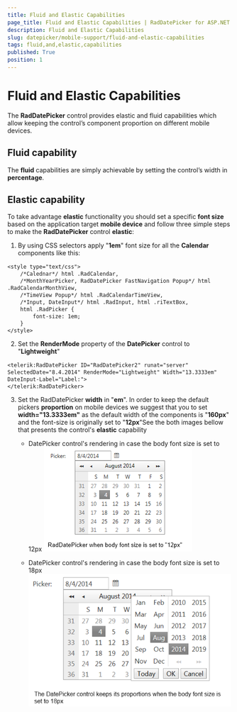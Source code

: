 ```yaml
---
title: Fluid and Elastic Capabilities
page_title: Fluid and Elastic Capabilities | RadDatePicker for ASP.NET AJAX Documentation
description: Fluid and Elastic Capabilities
slug: datepicker/mobile-support/fluid-and-elastic-capabilities
tags: fluid,and,elastic,capabilities
published: True
position: 1
---
```


# Fluid and Elastic Capabilities



The **RadDatePicker** control provides elastic and fluid capabilities which allow keeping the control’s component proportion on different mobile devices.

## Fluid capability

The **fluid** capabilities are simply achievable by setting the control’s width in **percentage**.

## Elastic capability

To take advantage **elastic** functionality you should set a specific **font size** based on the application target **mobile device** and follow three simple steps to make the **RadDatePicker** control **elastic**:

1. By using CSS selectors apply "**1em**" font size for all the **Calendar** components like this:
````ASPNET
<style type="text/css">
    /*Calednar*/ html .RadCalendar,
    /*MonthYearPicker, RadDatePicker FastNavigation Popup*/ html .RadCalendarMonthView,
    /*TimeView Popup*/ html .RadCalendarTimeView,
    /*Input, DateInput*/ html .RadInput, html .riTextBox,
    html .RadPicker {
        font-size: 1em;
    }
</style>
````



2. Set the **RenderMode** property of the **DatePicker** control to "**Lightweight**"
````ASPNET
<telerik:RadDatePicker ID="RadDatePicker2" runat="server" SelectedDate="8.4.2014" RenderMode="Lightweight" Width="13.3333em" DateInput-Label="Label:">
</telerik:RadDatePicker>
````



3. Set the RadDatePicker **width** in "**em**". In order to keep the default pickers **proportion** on mobile devices we suggest that you to set **width="13.3333em"** as the default width of the components is "**160px**" and the font-size is originally set to "**12px**"See the both images bellow that presents the control's **elastic** capability

	* DatePicker control's rendering in case the body font size is set to 12px
	![mobile-support-12px](images/mobile-support-12px.png)

	* DatePicker control's rendering in case the body font size is set to 18px
	![mobile-support-18px](images/mobile-support-18px.png)
    
    

